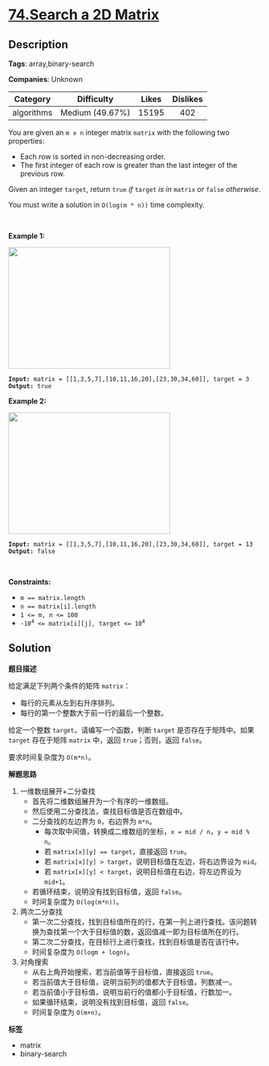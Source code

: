 # [74.Search a 2D Matrix](https://leetcode.com/problems/search-a-2d-matrix/description/)

## Description

**Tags**: array,binary-search

**Companies**: Unknown

|  Category  |   Difficulty    | Likes | Dislikes |
| :--------: | :-------------: | :---: | :------: |
| algorithms | Medium (49.67%) | 15195 |   402    |

<p>You are given an <code>m x n</code> integer matrix <code>matrix</code> with the following two properties:</p>
<ul>
  <li>Each row is sorted in non-decreasing order.</li>
  <li>The first integer of each row is greater than the last integer of the previous row.</li>
</ul>
<p>Given an integer <code>target</code>, return <code>true</code> <em>if</em> <code>target</code> <em>is in</em> <code>matrix</code> <em>or</em> <code>false</code> <em>otherwise</em>.</p>
<p>You must write a solution in <code>O(log(m * n))</code> time complexity.</p>
<p>&nbsp;</p>
<p><strong class="example">Example 1:</strong></p>
<img alt="" src="https://assets.leetcode.com/uploads/2020/10/05/mat.jpg" style="width: 322px; height: 242px;" />
<pre><code><strong>Input:</strong> matrix = [[1,3,5,7],[10,11,16,20],[23,30,34,60]], target = 3
<strong>Output:</strong> true</code></pre>
<p><strong class="example">Example 2:</strong></p>
<img alt="" src="https://assets.leetcode.com/uploads/2020/10/05/mat2.jpg" style="width: 322px; height: 242px;" />
<pre><code><strong>Input:</strong> matrix = [[1,3,5,7],[10,11,16,20],[23,30,34,60]], target = 13
<strong>Output:</strong> false</code></pre>
<p>&nbsp;</p>
<p><strong>Constraints:</strong></p>
<ul>
  <li><code>m == matrix.length</code></li>
  <li><code>n == matrix[i].length</code></li>
  <li><code>1 &lt;= m, n &lt;= 100</code></li>
  <li><code>-10<sup>4</sup> &lt;= matrix[i][j], target &lt;= 10<sup>4</sup></code></li>
</ul>

## Solution

**题目描述**

给定满足下列两个条件的矩阵 `matrix`：

- 每行的元素从左到右升序排列。
- 每行的第一个整数大于前一行的最后一个整数。

给定一个整数 `target`，请编写一个函数，判断 `target` 是否存在于矩阵中。如果 `target` 存在于矩阵 `matrix` 中，返回 `true`；否则，返回 `false`。

要求时间复杂度为 `O(m*n)`。

**解题思路**

1. 一维数组展开+二分查找
   - 首先将二维数组展开为一个有序的一维数组。
   - 然后使用二分查找法，查找目标值是否在数组中。
   - 二分查找的左边界为 `0`，右边界为 `m*n`。
     - 每次取中间值，转换成二维数组的坐标，`x = mid / n`，`y = mid % n`。
     - 若 `matrix[x][y] == target`，直接返回 `true`。
     - 若 `matrix[x][y] > target`，说明目标值在左边，将右边界设为 `mid`。
     - 若 `matrix[x][y] < target`，说明目标值在右边，将左边界设为 `mid+1`。
   - 若循环结束，说明没有找到目标值，返回 `false`。
   - 时间复杂度为 `O(log(m*n))`。
2. 两次二分查找
   - 第一次二分查找，找到目标值所在的行，在第一列上进行查找。该问题转换为查找第一个大于目标值的数，返回值减一即为目标值所在的行。
   - 第二次二分查找，在目标行上进行查找，找到目标值是否在该行中。
   - 时间复杂度为 `O(logm + logn)`。
3. 对角搜索
   - 从右上角开始搜索，若当前值等于目标值，直接返回 `true`。
   - 若当前值大于目标值，说明当前列的值都大于目标值，列数减一。
   - 若当前值小于目标值，说明当前行的值都小于目标值，行数加一。
   - 如果循环结束，说明没有找到目标值，返回 `false`。
   - 时间复杂度为 `O(m+n)`。

**标签**

- matrix
- binary-search
